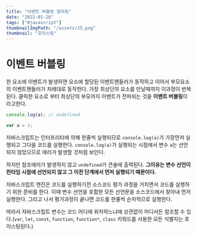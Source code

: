 ```yaml
---
title: "이벤트 버블링 캡쳐링"
date: "2022-01-26"
tags: ["#javascript"]
thumbnailImgPath: "/assets/JS.png"
thumbnail: "호이스팅"
---
```


# 이벤트 버블링

한 요소에 이벤트가 발생하면 요소에 할당된 이벤트핸들러가 동작하고 이어서 부모요소의 이벤트핸들러가 차례대로 동작한다. 가장 최상단의 요소를 만날때까지 이과정이 반복된다. 클릭한 요소로 부터 최상단의 부모까지 이벤트가 전파되는 것을 **이벤트 버블링**이라고한다.

```javascript
console.log(a); // undefined

var a = 1;
```

자바스크립트는 인터프리터에 의해 한줄씩 실행되므로 `console.log(a)`가 가장먼저 실행되고 그다음 코드를 실행한다. `console.log(a)`가 실행되는 시점에서 변수 `a`는 선언되지 않았으므로 에러가 발생할 것처럼 보인다.

하지만 참조에러가 발생하지 않고 `undefined`가 콘솔에 출력된다. **그이유는 변수 선언이 런타임 시점에 선언되지 않고 그 이전 단계에서 먼저 실행되기 때문이다.**

자바스크립트 엔진은 코드를 실행하기전 소스코드 평가 과정을 거치면서 코드를 실행하기 위한 준비를 한다. 이때 변수 선언을 포함한 모든 선언문을 소스코드에서 찾아내 먼저 실행한다. 그리고 나서 평가과정이 끝나면 코드를 한줄씩 순차적으로 실행한다.

따라서 자바스크립트 변수는 코드 어디에 위치하느냐에 상관없이 어디서든 참조할 수 있다.(`var`, `let`, `const`, `function`, `function*`, `class` 키워드를 사용한 모든 식별자는 호이스팅된다.)
